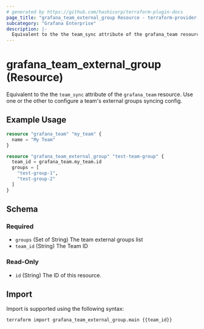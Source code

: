 ```yaml
---
# generated by https://github.com/hashicorp/terraform-plugin-docs
page_title: "grafana_team_external_group Resource - terraform-provider-grafana"
subcategory: "Grafana Enterprise"
description: |-
  Equivalent to the the team_sync attribute of the grafana_team resource. Use one or the other to configure a team's external groups syncing config.
---
```


# grafana_team_external_group (Resource)

Equivalent to the the `team_sync` attribute of the `grafana_team` resource. Use one or the other to configure a team's external groups syncing config.

## Example Usage

```terraform
resource "grafana_team" "my_team" {
  name = "My Team"
}

resource "grafana_team_external_group" "test-team-group" {
  team_id = grafana_team.my_team.id
  groups = [
    "test-group-1",
    "test-group-2"
  ]
}
```

<!-- schema generated by tfplugindocs -->
## Schema

### Required

- `groups` (Set of String) The team external groups list
- `team_id` (String) The Team ID

### Read-Only

- `id` (String) The ID of this resource.

## Import

Import is supported using the following syntax:

```shell
terraform import grafana_team_external_group.main {{team_id}}
```
